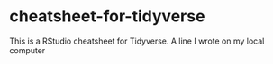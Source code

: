 # cheatsheet-for-tidyverse
This is a RStudio cheatsheet for Tidyverse.
A line I wrote on my local computer  
